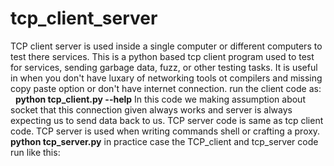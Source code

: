 # tcp_client_server
TCP client server is used inside a single computer or different computers to test there services.
This is a python based tcp client program used to test for services, sending garbage data, fuzz, or other testing tasks. It is useful in when you don't have luxary of networking tools ot compilers and missing copy paste option or don't have internet connection.
run the client code as:
&nbsp; ****python tcp_client.py --help****
In this code we making assumption about socket that this connection given always works and server is always expecting us to send data back to us.
TCP server code is same as tcp client code. TCP server is used when writing commands shell or crafting a proxy. 
****python tcp_server.py****
in practice case the TCP_client and tcp_server code run like this:
